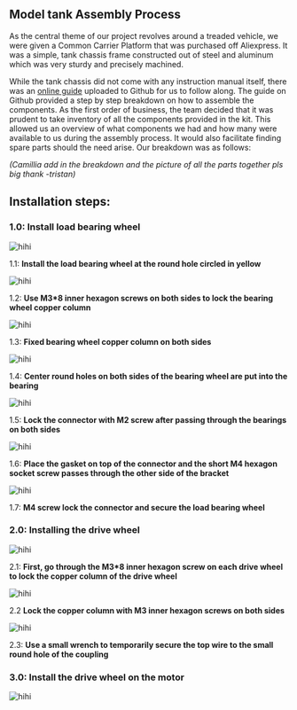 ## Model tank Assembly Process

As the central theme of our project revolves around a treaded vehicle, we were given a Common Carrier Platform that was purchased off Aliexpress. It was a simple, tank chassis frame constructed out of steel and aluminum which was very sturdy and precisely machined.

While the tank chassis did not come with any instruction manual itself, there was an [online guide](https://github.com/SmartArduino/SZDOITWiKi/wiki/Robot-car-Preface) uploaded to Github for us to follow along. The guide on Github provided a step by step breakdown on how to assemble the components. As the first order of business, the team decided that it was prudent to take inventory of all the components provided in the kit. This allowed us an overview of what components we had and how many were available to us during the assembly process. It would also facilitate finding spare parts should the need arise. Our breakdown was as follows:


*(Camillia add in the breakdown and the picture of all the parts together pls big thank -tristan)*

## Installation steps:
### 1.0: Install load bearing wheel
![hihi](https://github.com/Tristan-Technologies/EASem2Help/blob/master/Model_Tank_Assembly_Review/Images/WeChat%20Image_20200211154000.jpg)

1.1: **Install the load bearing wheel at the round hole circled in yellow**

![hihi](https://github.com/Tristan-Technologies/EASem2Help/blob/master/Model_Tank_Assembly_Review/Images/2.png)

1.2: **Use M3*8 inner hexagon screws on both sides to lock the bearing wheel copper column**

![hihi](https://github.com/Tristan-Technologies/EASem2Help/blob/master/Model_Tank_Assembly_Review/Images/3.png)

1.3: **Fixed bearing wheel copper column on both sides**

![hihi](https://github.com/Tristan-Technologies/EASem2Help/blob/master/Model_Tank_Assembly_Review/Images/WeChat%20Image_20200211155834.png)

1.4: **Center round holes on both sides of the bearing wheel are put into the bearing**

![hihi](https://github.com/Tristan-Technologies/EASem2Help/blob/master/Model_Tank_Assembly_Review/Images/5.png)

1.5: **Lock the connector with M2 screw after passing through the bearings on both sides**

![hihi](https://github.com/Tristan-Technologies/EASem2Help/blob/master/Model_Tank_Assembly_Review/Images/7.png)

1.6: **Place the gasket on top of the connector and the short M4 hexagon socket screw passes through the other side of the bracket**

![hihi](https://github.com/Tristan-Technologies/EASem2Help/blob/master/Model_Tank_Assembly_Review/Images/8.png)

1.7: **M4 screw lock the connector and secure the load bearing wheel**

### 2.0: Installing the drive wheel

![hihi](https://github.com/Tristan-Technologies/EASem2Help/blob/master/Model_Tank_Assembly_Review/Images/2.1.png)

2.1: **First, go through the M3*8 inner hexagon screw on each drive wheel to lock the copper column of the drive wheel**

![hihi](https://github.com/Tristan-Technologies/EASem2Help/blob/master/Model_Tank_Assembly_Review/Images/2.22.png)

2.2 **Lock the copper column with M3 inner hexagon screws on both sides**

![hihi](https://github.com/Tristan-Technologies/EASem2Help/blob/master/Model_Tank_Assembly_Review/Images/2.3.png)

2.3: **Use a small wrench to temporarily secure the top wire to the small round hole of the coupling**

### 3.0: Install the drive wheel on the motor
![hihi]()
